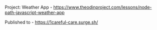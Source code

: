 Project: Weather App - https://www.theodinproject.com/lessons/node-path-javascript-weather-app

Published to - https://1careful-care.surge.sh/
